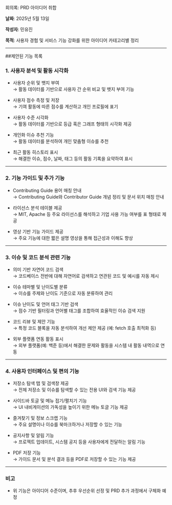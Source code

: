 회의록: PRD 아이디어 취합

**날짜**: 2025년 5월 13일  

**작성자**: 민유진  

**목적**: 사용자 경험 및 서비스 기능 강화를 위한 아이디어 카테고리별 정리

---

##제안된 기능 목록

### 1. 사용자 분석 및 활동 시각화

- 사용자 순위 및 뱃지 부여  
  → 활동 데이터를 기반으로 사용자 간 순위 비교 및 뱃지 부여 기능

- 사용자 점수 측정 및 저장  
  → 기여 활동에 따른 점수를 계산하고 개인 프로필에 표기

- 사용자 수준 시각화  
  → 활동 데이터를 기반으로 등급 혹은 그래프 형태의 시각화 제공

- 개인화 이슈 추천 기능  
  → 활동 데이터를 분석하여 개인 맞춤형 이슈를 추천

- 최근 활동 히스토리 표시  
  → 해결한 이슈, 점수, 날짜, 태그 등의 활동 기록을 요약하여 표시

---

### 2. 기능 가이드 및 추가 기능

- Contributing Guide 용어 매칭 안내  
  → Contributing Guide와 Contributor Guide 개념 정리 및 문서 위치 매칭 안내

- 라이선스 분석 테이블 제공  
  → MIT, Apache 등 주요 라이선스를 해석하고 기업 사용 가능 여부를 표 형태로 제공

- 영상 기반 기능 가이드 제공  
  → 주요 기능에 대한 짧은 설명 영상을 통해 접근성과 이해도 향상

---

### 3. 이슈 및 코드 분석 관련 기능

- 의미 기반 자연어 코드 검색  
  → 코드베이스 전반에 대해 자연어로 검색하고 연관된 코드 및 예시를 자동 제시

- 이슈 테마별 및 난이도별 분류  
  → 이슈를 주제와 난이도 기준으로 자동 분류하여 관리

- 이슈 난이도 및 언어 태그 기반 검색  
  → 점수 기반 필터링과 언어별 태그를 조합하여 효율적인 이슈 검색 지원

- 코드 리뷰 및 제안 기능  
  → 특정 코드 블록을 자동 분석하여 개선 제안 제공 (예: fetch 호출 최적화 등)

- 외부 플랫폼 연동 활동 표시  
  → 외부 플랫폼(예: 백준 등)에서 해결한 문제와 활동을 시스템 내 활동 내역으로 연동

---

### 4. 사용자 인터페이스 및 편의 기능

- 저장소 탐색 탭 및 검색창 제공  
  → 전체 저장소 및 이슈를 탐색할 수 있는 전용 UI와 검색 기능 제공

- 사이드바 토글 및 메뉴 접기/펼치기 기능  
  → UI 내비게이션의 가독성을 높이기 위한 메뉴 토글 기능 제공

- 즐겨찾기 및 정보 스크랩 기능  
  → 주요 설명이나 이슈를 북마크하거나 저장할 수 있는 기능

- 공지사항 및 알림 기능  
  → 프로젝트 업데이트, 시스템 공지 등을 사용자에게 전달하는 알림 기능

- PDF 저장 기능  
  → 가이드 문서 및 분석 결과 등을 PDF로 저장할 수 있는 기능 제공

---

### 비고

- 위 기능은 아이디어 수준이며, 추후 우선순위 선정 및 PRD 추가 과정에서 구체화 예정
